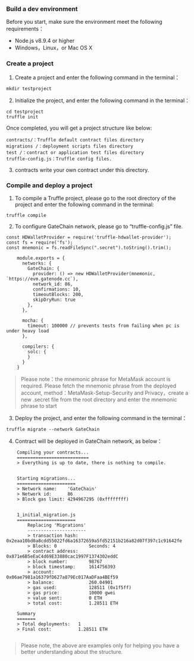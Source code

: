 
### Build a dev environment
Before you start, make sure the environment meet the following requirements：

* Node.js v8.9.4 or higher
* Windows，Linux，or Mac OS X

### Create a project
1. Create a project and enter the following command in the terminal：
```
mkdir testproject
```
2. Initialize the project, and enter the following command in the terminal：
```
cd testproject
truffle init
```
Once completed, you will get a project structure like below: 
```
contracts/：Truffle default contract files directory
migrations /：deployment scripts files directory
test /：contract or application test files directory
truffle-config.js：Truffle config files.
```
3. contracts write your own contract under this directory.

### Compile and deploy a project

1. To compile a Truffle project, please go to the root directory of the project and enter the following command in the terminal:
```
truffle compile
```
2. To configure GateChain network, please go to “truffle-config.js” file.
```
const HDWalletProvider = require('truffle-hdwallet-provider');
const fs = require('fs');
const mnemonic = fs.readFileSync(".secret").toString().trim();
	
	module.exports = {
	  networks: {
	    GateChain: {
	      provider: () => new HDWalletProvider(mnemonic, `https://evm.gatenode.cc`),
	      network_id: 86,
	      confirmations: 10,
	      timeoutBlocks: 200,
	      skipDryRun: true
	    },
	  },
	
	  mocha: {
	    timeout: 100000 // prevents tests from failing when pc is under heavy load
	  },
	
	  compilers: {
	    solc: {
	    }
	  }
	}
```
> Please note：the mnemonic phrase for MetaMask account is required. Please fetch the mnemonic phrase from the deployed account, method：MetaMask-Setup-Security and Privacy，create a new .secret file from the root directory and enter the mnemonic phrase to start
3. Deploy the project, and enter the following command in the terminal：
```
truffle migrate --network GateChain
```
4. Contract will be deployed in GateChain network, as below：

```
	Compiling your contracts...
	===========================
	> Everything is up to date, there is nothing to compile.
		
		
	Starting migrations...
	======================
	> Network name:    'GateChain'
	> Network id:      86
	> Block gas limit: 4294967295 (0xffffffff)
		
		
	1_initial_migration.js
	======================
		Replacing 'Migrations'
		----------------------
		> transaction hash:    0x2eaa10bd0a8cdd55022fd6a16372659a5fd52151b216a82d07f397c1c91642fe
		> Blocks: 0            Seconds: 4
		> contract address:    0x871e6B5eEaC4d69E33880cac1997F1374302eddC
		> block number:        98767
		> block timestamp:     1614756393
		> account:             0x06ae7981a16379fD627a879Ec017AaDFaa4BEf59
		> balance:             260.04901
		> gas used:            128511 (0x1f5ff)
		> gas price:           10000 gwei
		> value sent:          0 ETH
		> total cost:          1.28511 ETH
		   
	Summary
	=======
	> Total deployments:   1
	> Final cost:          1.28511 ETH
	
```

> Please note, the above are examples only for helping you have a better understanding about the structure.





